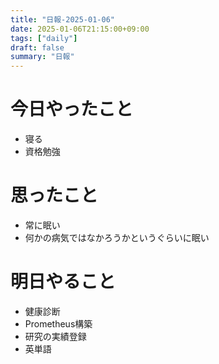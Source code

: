 ```yaml
---
title: "日報-2025-01-06"
date: 2025-01-06T21:15:00+09:00
tags: ["daily"]
draft: false
summary: "日報"
---
```


# 今日やったこと
- 寝る
- 資格勉強

# 思ったこと
- 常に眠い
- 何かの病気ではなかろうかというぐらいに眠い

# 明日やること
- 健康診断
- Prometheus構築
- 研究の実績登録
- 英単語